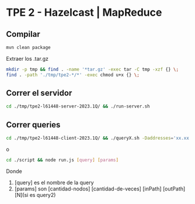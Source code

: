 # TPE 2 - Hazelcast | MapReduce

## Compilar

```bash
mvn clean package
```

Extraer los .tar.gz

```bash
mkdir -p tmp && find . -name '*tar.gz' -exec tar -C tmp -xzf {} \;
find . -path './tmp/tpe2-*/*' -exec chmod u+x {} \;
```

## Correr el servidor

```bash
cd ./tmp/tpe2-l61448-server-2023.1Q/ && ./run-server.sh
```

## Correr queries

```bash
cd ./tmp/tpe2-l61448-client-2023.1Q/ && ./queryX.sh -Daddresses='xx.xx.xx.xx:XXXX;yy.yy.yy.yy:YYYY' -DinPath=XX -DoutPath=YY [params]
```

o

```bash
cd ./script && node run.js [query] [params]
```

Donde 
1. [query] es el nombre de la query
2. [params] son [cantidad-nodos] [cantidad-de-veces] [inPath] [outPath] [N](si es query2)

